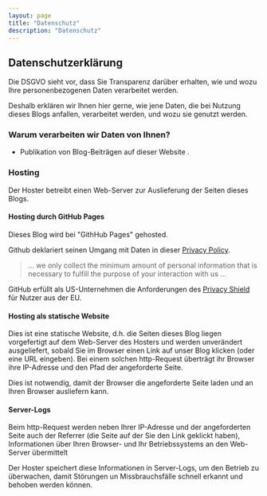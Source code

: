 ```yaml
---
layout: page
title: "Datenschutz"
description: "Datenschutz"
---
```


## Datenschutzerklärung

Die DSGVO sieht vor,
dass Sie Transparenz darüber erhalten,
wie und wozu Ihre personenbezogenen Daten verarbeitet werden.

Deshalb erklären wir Ihnen hier gerne,
wie jene Daten,
die bei Nutzung dieses Blogs anfallen,
verarbeitet werden,
und wozu sie genutzt werden.


### Warum verarbeiten wir Daten von Ihnen?

 * Publikation von Blog-Beiträgen auf dieser Website .

### Hosting

Der Hoster betreibt einen Web-Server zur Auslieferung der Seiten dieses Blogs.

#### Hosting durch GitHub Pages

Dieses Blog wird bei "GithHub Pages" gehosted.

Github deklariert seinen Umgang mit Daten in dieser [Privacy Policy](https://help.github.com/articles/github-privacy-statement/).

 >  ... we only collect the minimum amount of personal information that is necessary to fulfill the purpose of your interaction with us ...

GitHub erfüllt als US-Unternehmen die Anforderungen des [Privacy Shield](https://www.privacyshield.gov/participant?id=a2zt000000001K2AAI) für Nutzer aus der EU.

#### Hosting als statische Website

Dies ist eine statische Website,
d.h. die Seiten dieses Blog liegen vorgefertigt auf dem Web-Server des Hosters und werden unverändert ausgeliefert,
sobald Sie im Browser einen Link auf unser Blog klicken (oder eine URL eingeben).
Bei einem solchen http-Request überträgt ihr Browser
ihre IP-Adresse und den Pfad der angeforderte Seite.

Dies ist notwendig, damit der Browser die angeforderte Seite laden und an Ihren Browser ausliefern kann.

#### Server-Logs

Beim http-Request werden neben Ihrer IP-Adresse und der angeforderten Seite auch der Referrer (die Seite auf der Sie den Link geklickt haben), Informationen über Ihren Browser- und Ihr Betriebssystems an den Web-Server übermittelt

Der Hoster speichert diese Informationen in Server-Logs, um den Betrieb zu überwachen, damit Störungen un Missbrauchsfälle schnell erkannt und behoben werden können.

